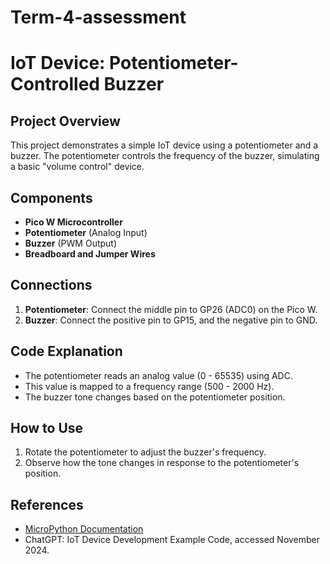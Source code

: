 # Term-4-assessment
# IoT Device: Potentiometer-Controlled Buzzer

## Project Overview
This project demonstrates a simple IoT device using a potentiometer and a buzzer. The potentiometer controls the frequency of the buzzer, simulating a basic "volume control" device. 

## Components
- **Pico W Microcontroller**
- **Potentiometer** (Analog Input)
- **Buzzer** (PWM Output)
- **Breadboard and Jumper Wires**

## Connections
1. **Potentiometer**: Connect the middle pin to GP26 (ADC0) on the Pico W.
2. **Buzzer**: Connect the positive pin to GP15, and the negative pin to GND.

## Code Explanation
- The potentiometer reads an analog value (0 - 65535) using ADC.
- This value is mapped to a frequency range (500 - 2000 Hz).
- The buzzer tone changes based on the potentiometer position.

## How to Use
1. Rotate the potentiometer to adjust the buzzer's frequency.
2. Observe how the tone changes in response to the potentiometer's position.

## References
- [MicroPython Documentation](https://docs.micropython.org/)
- ChatGPT: IoT Device Development Example Code, accessed November 2024.
